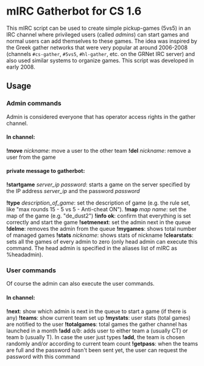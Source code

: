 # mIRC Gatherbot for CS 1.6 #

This mIRC script can be used to create simple pickup-games (5vs5) in an IRC channel where privileged users (called *admins*) can start games and normal users can add themselves to these games. The idea was inspired by the Greek gather networks that were very popular at around 2006-2008 (channels `#cs-gather`, `#5vs5`, `#hl-gather`, etc. on the GRNet IRC server) and also used similar systems to organize games. 
This script was developed in early 2008.

## Usage ##

### Admin commands ###

Admin is considered everyone that has operator access rights in the gather channel.

#### In channel: ####

**!move** *nickname*: move a user to the other team
**!del** *nickname*: remove a user from the game

#### private message to gatherbot: ####

**!startgame** *server_ip* *password*: starts a game on the server specified by the IP address *server_ip* and the password *password*

**!type** *description_of_game*: set the description of game (e.g. the rule set, like "max rounds 15 - 5 vs 5 - Anti-cheat ON").
**!map** *map name*: set the map of the game (e.g. "de_dust2")
**!info ok**: confirm that everything is set correctly and start the game
**!setmenext**: set the admin next in the queue
**!delme**: removes the admin from the queue
**!mygames**:  shows total number of managed games
**!stats** *nickname*: shows stats of nickname
**!clearstats**: sets all the games of every admin to zero (only head admin can execute this command. The head admin is specified in the aliases list of mIRC as %headadmin).

### User commands ###

Of course the admin can also execute the user commands.

#### In channel: ####

**!next**: show which admin is next in the queue to start a game (if there is any)
**!teams**: show current team set up
**!mystats**: user stats (total games) are notified to the user
**!totalgames**: total games the gather channel has launched in a month
**!add** *a/b*: adds user to either team a (usually CT) or team b (usually T). In case the user just types **!add**, the team is chosen randomly and/or according to current team count
**!getpass**: when the teams are full and the password hasn't been sent yet, the user can request the password with this command



